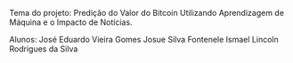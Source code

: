 Tema do projeto: Predição do Valor do Bitcoin Utilizando Aprendizagem de Máquina e o Impacto de Notícias.

Alunos:
José Eduardo Vieira Gomes
Josue Silva Fontenele
Ismael Lincoln Rodrigues da Silva
